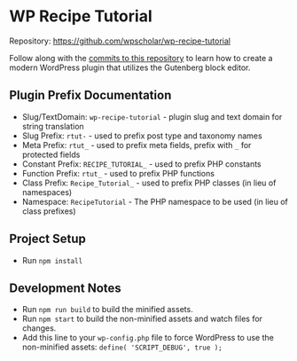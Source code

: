 # WP Recipe Tutorial

Repository: https://github.com/wpscholar/wp-recipe-tutorial

Follow along with the [commits to this repository](https://github.com/wpscholar/wp-recipe-tutorial/commits/master) to learn how to create a modern WordPress plugin that utilizes the Gutenberg block editor.

## Plugin Prefix Documentation

- Slug/TextDomain: `wp-recipe-tutorial` - plugin slug and text domain for string translation
- Slug Prefix: `rtut-` - used to prefix post type and taxonomy names
- Meta Prefix: `rtut_` - used to prefix meta fields, prefix with `_` for protected fields
- Constant Prefix: `RECIPE_TUTORIAL_` - used to prefix PHP constants
- Function Prefix: `rtut_` - used to prefix PHP functions
- Class Prefix: `Recipe_Tutorial_` - used to prefix PHP classes (in lieu of namespaces)
- Namespace: `RecipeTutorial` - The PHP namespace to be used (in lieu of class prefixes)

## Project Setup

- Run `npm install`

## Development Notes

- Run `npm run build` to build the minified assets.
- Run `npm start` to build the non-minified assets and watch files for changes.
- Add this line to your `wp-config.php` file to force WordPress to use the non-minified assets: `define( 'SCRIPT_DEBUG', true );`
